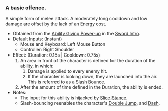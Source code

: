 ### A basic offence.

A simple form of melee attack. A moderately long cooldown and low damage are offset by the lack of an Energy cost.

- Obtained from the [Ability Giving Power-up](../../../Enviroment/Enviromental%20Features/Helpful/Power-ups/Ability%20Giving.md) in the [Sword Intro](../../../Enviroment/Levels/Sword%20Intro.md).
- Default Inputs: (Instant)
    - Mouse and Keyboard: Left Mouse Button
    - Controller: Right Shoulder
- Effect: (Duration: 0.15s | Cooldown: 0.75s)
    1.  An area in front of the character is defined for the duration of the ability, in which:
        1.  Damage is applied to every enemy hit.
        2.  If the character is looking down, they are launched into the air. This is referred to as a Slash Bounce.
    2.  After the amount of time defined in the Duration, the ability is ended.
- Notes:
    - The input for this ability is hijacked by [Slice Stance](Slice%20Stance.md).
    - Slash-bouncing reenables the character's [Double Jump](Jump.md), and [Dash](Dash.md).
